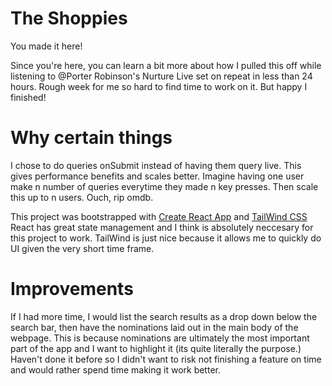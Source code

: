 # The Shoppies 

You made it here! 

Since you're here, you can learn a bit more about how I pulled this off while listening to @Porter Robinson's Nurture Live set on repeat in less than 24 hours. 
Rough week for me so hard to find time to work on it. But happy I finished!

# Why certain things

I chose to do queries onSubmit instead of having them query live. This gives performance benefits and scales better. Imagine having one user make n number of queries
everytime they made n key presses. Then scale this up to n users. Ouch, rip omdb. 

This project was bootstrapped with [Create React App](https://github.com/facebook/create-react-app) and [TailWind CSS](https://tailwindcss.com/)
React has great state management and I think is absolutely neccesary for this project to work. TailWind is just nice because it allows me to quickly do UI given the very short time frame. 


# Improvements

If I had more time, I would list the search results as a drop down below the search bar, then have the nominations laid out in the main body of the webpage. 
This is because nominations are ultimately the most important part of the app and I want to highlight it (its quite literally the purpose.)
Haven't done it before so I didn't want to risk not finishing a feature on time and would rather spend time making it work better. 
